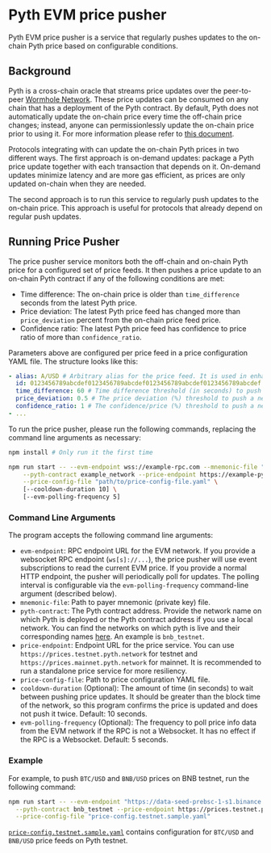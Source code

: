 # Pyth EVM price pusher

Pyth EVM price pusher is a service that regularly pushes updates to the on-chain Pyth price based on configurable conditions.

## Background

Pyth is a cross-chain oracle that streams price updates over the peer-to-peer [Wormhole Network](https://wormholenetwork.com/).
These price updates can be consumed on any chain that has a deployment of the Pyth contract.
By default, Pyth does not automatically update the on-chain price every time the off-chain price changes;
instead, anyone can permissionlessly update the on-chain price prior to using it.
For more information please refer to [this document](../pyth-evm-js/README.md#how-pyth-works-on-evm-chains).

Protocols integrating with can update the on-chain Pyth prices in two different ways.
The first approach is on-demand updates: package a Pyth price update together with each transaction that depends on it.
On-demand updates minimize latency and are more gas efficient, as prices are only updated on-chain when they are needed.

The second approach is to run this service to regularly push updates to the on-chain price.
This approach is useful for protocols that already depend on regular push updates.

## Running Price Pusher

The price pusher service monitors both the off-chain and on-chain Pyth price for a configured set of price feeds.
It then pushes a price update to an on-chain Pyth contract if any of the following conditions are met:

- Time difference: The on-chain price is older than `time_difference` seconds
  from the latest Pyth price.
- Price deviation: The latest Pyth price feed has changed more than `price_deviation` percent
  from the on-chain price feed price.
- Confidence ratio: The latest Pyth price feed has confidence to price ratio of more than
  `confidence_ratio`.

Parameters above are configured per price feed in a price configuration YAML file. The structure looks like this:

```yaml
- alias: A/USD # Arbitrary alias for the price feed. It is used in enhance logging.
  id: 0123456789abcdef0123456789abcdef0123456789abcdef0123456789abcdef # id of a price feed, a 32-byte hex string.
  time_difference: 60 # Time difference threshold (in seconds) to push a newer price feed.
  price_deviation: 0.5 # The price deviation (%) threshold to push a newer price feed.
  confidence_ratio: 1 # The confidence/price (%) threshold to push a newer price feed.
- ...
```

To run the price pusher, please run the following commands, replacing the command line arguments as necessary:

```sh
npm install # Only run it the first time

npm run start -- --evm-endpoint wss://example-rpc.com --mnemonic-file "path/to/mnemonic.txt" \
    --pyth-contract example_network --price-endpoint https://example-pyth-price.com \
    --price-config-file "path/to/price-config-file.yaml" \
    [--cooldown-duration 10] \
    [--evm-polling-frequency 5]
```

### Command Line Arguments

The program accepts the following command line arguments:

- `evm-endpoint`: RPC endpoint URL for the EVM network. If you provide a websocket RPC endpoint (`ws[s]://...`),
  the price pusher will use event subscriptions to read the current EVM price. If you provide a normal
  HTTP endpoint, the pusher will periodically poll for updates. The polling interval is configurable via
  the `evm-polling-frequency` command-line argument (described below).
- `mnemonic-file`: Path to payer mnemonic (private key) file.
- `pyth-contract`: The Pyth contract address. Provide the network name on which Pyth is deployed
  or the Pyth contract address if you use a local network.
  You can find the networks on which pyth is live and their corresponding names
  [here](../pyth-evm-js/src/index.ts#L13). An example is `bnb_testnet`.
- `price-endpoint`: Endpoint URL for the price service. You can use
  `https://prices.testnet.pyth.network` for testnet and
  `https://prices.mainnet.pyth.network` for mainnet. It is recommended
  to run a standalone price service for more resiliency.
- `price-config-file`: Path to price configuration YAML file.
- `cooldown-duration` (Optional): The amount of time (in seconds) to wait between pushing
  price updates. It should be greater than the block time of the network, so this
  program confirms the price is updated and does not push it twice. Default: 10 seconds.
- `evm-polling-frequency` (Optional): The frequency to poll price info data from the EVM network
  if the RPC is not a Websocket. It has no effect if the RPC is a Websocket.
  Default: 5 seconds.

[price feed ids page]: https://pyth.network/developers/price-feed-ids/#pyth-cross-chain-testnet

### Example

For example, to push `BTC/USD` and `BNB/USD` prices on BNB testnet, run the following command:

```sh
npm run start -- --evm-endpoint "https://data-seed-prebsc-1-s1.binance.org:8545" --mnemonic-file "path/to/mnemonic.txt" \
  --pyth-contract bnb_testnet --price-endpoint https://prices.testnet.pyth.network \
  --price-config-file "price-config.testnet.sample.yaml"
```

[`price-config.testnet.sample.yaml`](./price-config.testnet.sample.yaml) contains configuration for `BTC/USD`
and `BNB/USD` price feeds on Pyth testnet.
